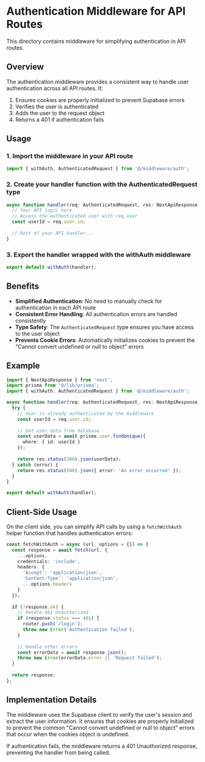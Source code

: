 # Authentication Middleware for API Routes

This directory contains middleware for simplifying authentication in API routes.

## Overview

The authentication middleware provides a consistent way to handle user authentication across all API routes. It:

1. Ensures cookies are properly initialized to prevent Supabase errors
2. Verifies the user is authenticated
3. Adds the user to the request object
4. Returns a 401 if authentication fails

## Usage

### 1. Import the middleware in your API route

```typescript
import { withAuth, AuthenticatedRequest } from '@/middleware/auth';
```

### 2. Create your handler function with the AuthenticatedRequest type

```typescript
async function handler(req: AuthenticatedRequest, res: NextApiResponse) {
  // Your API logic here
  // Access the authenticated user with req.user
  const userId = req.user.id;
  
  // Rest of your API handler...
}
```

### 3. Export the handler wrapped with the withAuth middleware

```typescript
export default withAuth(handler);
```

## Benefits

- **Simplified Authentication**: No need to manually check for authentication in each API route
- **Consistent Error Handling**: All authentication errors are handled consistently
- **Type Safety**: The `AuthenticatedRequest` type ensures you have access to the user object
- **Prevents Cookie Errors**: Automatically initializes cookies to prevent the "Cannot convert undefined or null to object" errors

## Example

```typescript
import { NextApiResponse } from 'next';
import prisma from '@/lib/prisma';
import { withAuth, AuthenticatedRequest } from '@/middleware/auth';

async function handler(req: AuthenticatedRequest, res: NextApiResponse) {
  try {
    // User is already authenticated by the middleware
    const userId = req.user.id;
    
    // Get user data from database
    const userData = await prisma.user.findUnique({
      where: { id: userId }
    });
    
    return res.status(200).json(userData);
  } catch (error) {
    return res.status(500).json({ error: 'An error occurred' });
  }
}

export default withAuth(handler);
```

## Client-Side Usage

On the client side, you can simplify API calls by using a `fetchWithAuth` helper function that handles authentication errors:

```typescript
const fetchWithAuth = async (url, options = {}) => {
  const response = await fetch(url, {
    ...options,
    credentials: 'include',
    headers: {
      'Accept': 'application/json',
      'Content-Type': 'application/json',
      ...options.headers
    }
  });
  
  if (!response.ok) {
    // Handle 401 Unauthorized
    if (response.status === 401) {
      router.push('/login');
      throw new Error('Authentication failed');
    }
    
    // Handle other errors
    const errorData = await response.json();
    throw new Error(errorData.error || 'Request failed');
  }
  
  return response;
};
```

## Implementation Details

The middleware uses the Supabase client to verify the user's session and extract the user information. It ensures that cookies are properly initialized to prevent the common "Cannot convert undefined or null to object" errors that occur when the cookies object is undefined.

If authentication fails, the middleware returns a 401 Unauthorized response, preventing the handler from being called.